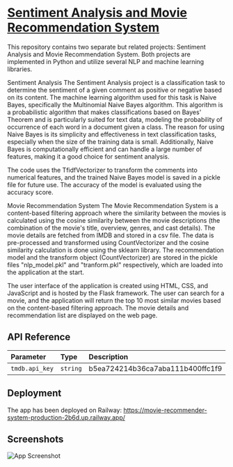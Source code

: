 
# [Sentiment Analysis and Movie Recommendation System](https://movie-recommender-system-production-e162.up.railway.app/)


This repository contains two separate but related projects: Sentiment Analysis and Movie Recommendation System. Both projects are implemented in Python and utilize several NLP and machine learning libraries.

Sentiment Analysis
The Sentiment Analysis project is a classification task to determine the sentiment of a given comment as positive or negative based on its content. The machine learning algorithm used for this task is Naive Bayes, specifically the Multinomial Naive Bayes algorithm. This algorithm is a probabilistic algorithm that makes classifications based on Bayes' Theorem and is particularly suited for text data, modeling the probability of occurrence of each word in a document given a class. The reason for using Naive Bayes is its simplicity and effectiveness in text classification tasks, especially when the size of the training data is small. Additionally, Naive Bayes is computationally efficient and can handle a large number of features, making it a good choice for sentiment analysis.

The code uses the TfidfVectorizer to transform the comments into numerical features, and the trained Naive Bayes model is saved in a pickle file for future use. The accuracy of the model is evaluated using the accuracy score.

Movie Recommendation System
The Movie Recommendation System is a content-based filtering approach where the similarity between the movies is calculated using the cosine similarity between the movie descriptions (the combination of the movie's title, overview, genres, and cast details). The movie details are fetched from IMDB and stored in a csv file. The data is pre-processed and transformed using CountVectorizer and the cosine similarity calculation is done using the sklearn library. The recommendation model and the transform object (CountVectorizer) are stored in the pickle files "nlp_model.pkl" and "tranform.pkl" respectively, which are loaded into the application at the start.

The user interface of the application is created using HTML, CSS, and JavaScript and is hosted by the Flask framework. The user can search for a movie, and the application will return the top 10 most similar movies based on the content-based filtering approach. The movie details and recommendation list are displayed on the web page.





## API Reference

| Parameter | Type     | Description                |
| :-------- | :------- | :------------------------- |
| `tmdb.api_key` | `string` | b5ea724214b36ca7aba111b400ffc1f9 |




## Deployment

The app has been deployed on Railway: https://movie-recommender-system-production-2b6d.up.railway.app/

## Screenshots

![App Screenshot](https://user-images.githubusercontent.com/13918412/218334281-9959323e-7358-4512-911d-245a9096d6c2.jpeg)

